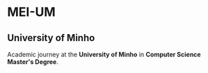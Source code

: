 # MEI-UM

## University of Minho 

Academic journey at the **University of Minho** in **Computer Science Master's Degree**.